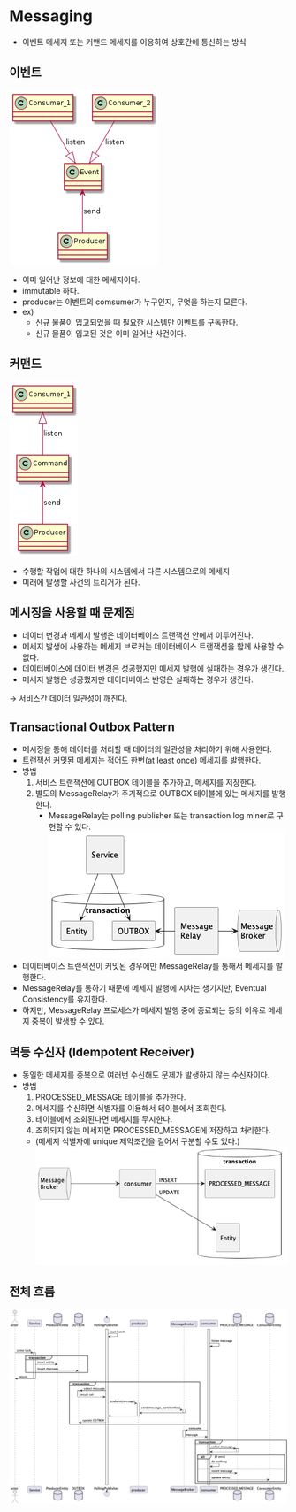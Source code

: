 # Messaging

- 이벤트 메세지 또는 커맨드 메세지를 이용하여 상호간에 통신하는 방식

## 이벤트

![event](./img/event.png)

- 이미 일어난 정보에 대한 메세지이다.
- immutable 하다.
- producer는 이벤트의 comsumer가 누구인지, 무엇을 하는지 모른다.
- ex)
  - 신규 물품이 입고되었을 때 필요한 시스템만 이벤트를 구독한다.
  - 신규 물품이 입고된 것은 이미 일어난 사건이다.

## 커맨드

![command](./img/command.png)

- 수행할 작업에 대한 하나의 시스템에서 다른 시스템으로의 메세지
- 미래에 발생할 사건의 트리거가 된다.

## 메시징을 사용할 때 문제점

- 데이터 변경과 메세지 발행은 데이터베이스 트랜잭션 안에서 이루어진다.
- 메세지 발생에 사용하는 메세지 브로커는 데이터베이스 트랜잭션을 함께 사용할 수 없다.
- 데이터베이스에 데이터 변경은 성공했지만 메세지 발행에 실패하는 경우가 생긴다.
- 메세지 발행은 성공했지만 데이터베이스 반영은 실패하는 경우가 생긴다.

→ 서비스간 데이터 일관성이 깨진다.

## Transactional Outbox Pattern

- 메시징을 통해 데이터를 처리할 때 데이터의 일관성을 처리하기 위해 사용한다.
- 트랜잭션 커밋된 메세지는 적어도 한번(at least once) 메세지를 발행한다.
- 방법
  1. 서비스 트랜잭션에 OUTBOX 테이블을 추가하고, 메세지를 저장한다.
  2. 별도의 MessageRelay가 주기적으로 OUTBOX 테이블에 있는 메세지를 발행한다.
     - MessageRelay는 polling publisher 또는 transaction log miner로 구현할 수 있다.
       ![transactional-outbox-pattern.png](./img/transactional-outbox-pattern.png)
- 데이터베이스 트랜잭션이 커밋된 경우에만 MessageRelay를 통해서 메세지를 발행한다.
- MessageRelay를 통하기 때문에 메세지 발행에 시차는 생기지만, Eventual Consistency를 유지한다.
- 하지만, MessageRelay 프로세스가 메세지 발행 중에 종료되는 등의 이유로 메세지 중복이 발생할 수 있다.

## 멱등 수신자 (Idempotent Receiver)

- 동일한 메세지를 중복으로 여러번 수신해도 문제가 발생하지 않는 수신자이다.
- 방법
  1. PROCESSED_MESSAGE 테이블을 추가한다.
  2. 메세지를 수신하면 식별자를 이용해서 테이블에서 조회한다.
  3. 테이블에서 조회된다면 메세지를 무시한다.
  4. 조회되지 않는 메세지면 PROCESSED_MESSAGE에 저장하고 처리한다.
  - (메세지 식별자에 unique 제약조건을 걸어서 구분할 수도 있다.)
    ![idempotent-receiver.png](./img/idempotent-receiver.png)

## 전체 흐름

![messaging-sequence.png](./img/messaging-sequence.png)
